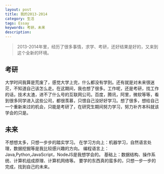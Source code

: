 ```yaml
---
layout: post
title: 我的2013-2014
category: 生活
tags: Essay
keywords: 考研，未来
description: 
---
```


> 2013-2014年里，经历了很多事情，求学、考研，还好结果是好的，又来到这个全新的环境。

## 考研

大学时间我算是荒废了，感觉大学上完，什么都没有学到。还有就是对未来很迷茫，不知道自己该怎么走。在这期间，我也想了很多。工作呢，还是考研，找工作的话，技术太渣，进不了什么号的互联网公司。百度，腾讯，阿里，微软等等，看到很多同学进入这些公司，都很羡慕，只恨自己没好好学习。想了很多，想给自己一个重新来过的机会，只能是考研了，在研究生期间努力学习，努力补齐本科就该学会的只是。


## 未来

不想想太多，只想一步步的踏实学习。
在学习方向上：机器学习，自然语言处理，数据挖掘等是我比较感兴趣的方向。
编程语言上：Java,Python,JavaScript，NodeJS是我想学会的。
基础上：数据结构、操作系统、计算机组成原理、计算机网络等。
要学的东西真的蛮多的，只想一步一步的完成，找到自己的未来。